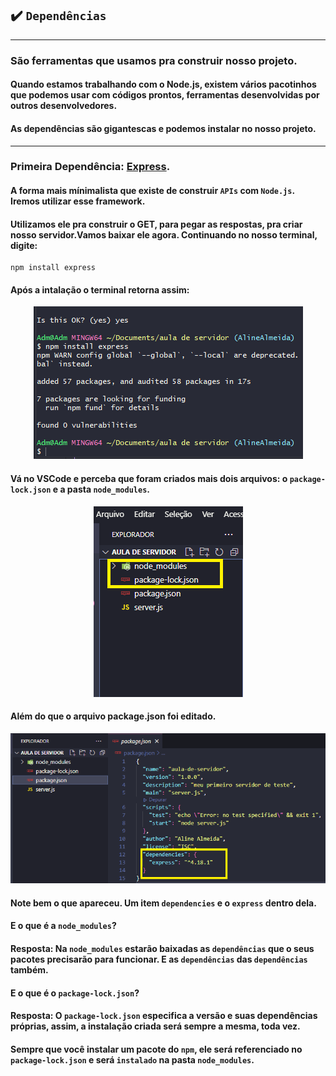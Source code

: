 ## ✔️ `Dependências`
___
### São ferramentas que usamos pra construir nosso projeto.
#### Quando estamos trabalhando com o Node.js, existem vários pacotinhos que podemos usar com códigos prontos, ferramentas desenvolvidas por outros desenvolvedores.
#### As dependências são gigantescas e podemos instalar no nosso projeto.
___
### Primeira Dependência: [Express]().
#### A forma mais mínimalista que existe de construir `APIs` com `Node.js`. Iremos utilizar esse framework.
#### Utilizamos ele pra construir o GET, para pegar as respostas, pra criar nosso servidor.Vamos baixar ele agora. Continuando no nosso terminal, digite:
```git
npm install express
```
#### Após a intalação o terminal retorna assim:
<p align="center">
  <img alt="foto" title="foto" src="../img/foto04.png"/>
</p>

#### Vá no VSCode e perceba que foram criados mais dois arquivos: o `package-lock.json` e a pasta `node_modules`.
<p align="center">
  <img alt="foto" title="foto" src="../img/foto05.png"/>
</p>

#### Além do que o arquivo package.json foi editado.
<p align="center">
  <img alt="foto" title="foto" src="../img/foto06.png"/>
</p>

#### Note bem o que apareceu. Um item `dependencies` e o `express` dentro dela.
#### E o que é a `node_modules`? 
#### Resposta: Na `node_modules` estarão baixadas as `dependências` que o seus pacotes precisarão para funcionar. E as `dependências` das `dependências` também.

#### E o que é o `package-lock.json`? 
#### Resposta: O `package-lock.json` especifica a versão e suas dependências próprias, assim, a instalação criada será sempre a mesma, toda vez.
#### Sempre que você instalar um pacote do `npm`, ele será referenciado no `package-lock.json` e será `instalado` na pasta `node_modules`.